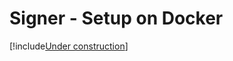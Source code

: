 ﻿# Signer - Setup on Docker

[!include[Under construction](../../../includes/under-construction.md)]
